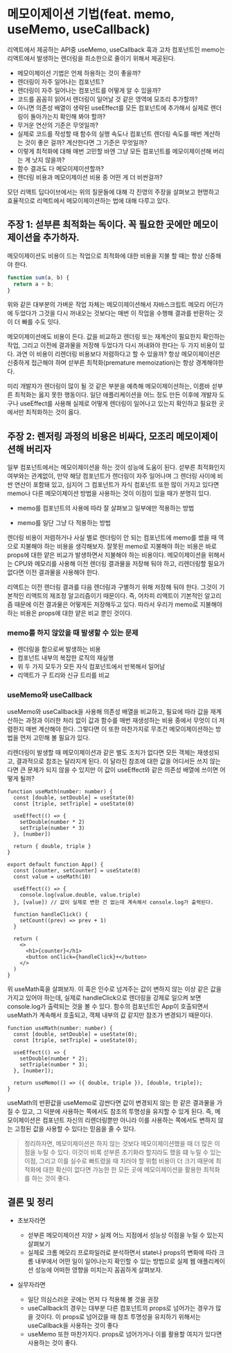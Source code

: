 # 메모이제이션 기법(feat. memo, useMemo, useCallback)

리액트에서 제공하는 API중 useMemo, useCallback 훅과 고차 컴포넌트인 memo는 리액트에서 발생하는 렌더링을 최소한으로 줄이기 위해서 제공된다.

- 메모이제이션 기법은 언제 하용하는 것이 좋을까?
- 렌더링이 자주 일어나는 컴포넌트?
- 렌더링이 자주 일어나는 컴포넌트를 어떻게 알 수 있을까?
- 코드를 꼼꼼히 읽어서 렌더링이 일어날 것 같은 영역에 모조리 추가할까?
- 아니면 의존성 배열이 생략된 useEffect를 모든 컴포넌트에 추가해서 실제로 렌더링이 돌아가는지 확인해 봐야 할까?
- 무거운 연산의 기준은 무엇일까?
- 실제로 코드를 작성할 때 함수의 실행 속도나 컴포넌트 렌더링 속도를 매번 계산하는 것이 좋은 걸까?
  계산한다면 그 기준은 무엇일까?
- 이렇게 최적화에 대해 매번 고민할 바엔 그냥 모든 컴포넌트를 메모이제이션해 버리는 게 낫지 않을까?
- 함수 결과도 다 메모이제이션할까?
- 렌더링 비용과 메모이제이션 비용 중 어떤 게 더 비싼걸까?

모던 리액트 딥다이브에서는 위의 질문들에 대해 각 진영의 주장을 살펴보고 현명하고 효율적으로 리액트에서 메모이제이션하는 법에 대해 다루고 있다.

## 주장 1: 섣부른 최적화는 독이다. 꼭 필요한 곳에만 메모이제이션을 추가하자.

메모이제이션도 비용이 드는 작업으로 최적화에 대한 비용을 지불 할 때는 항상 신중해야 한다.

```jsx
function sum(a, b) {
  return a + b;
}
```

위와 같은 대부분의 가벼운 작업 자체는 메모이제이션해서 자바스크립트 메모리 어딘가에 두었다가 그것을 다시 꺼내오는 것보다는 매번 이 작업을 수행해 결과를 반환하는 것이 더 빠를 수도 잇다.

메모이제이션에도 비용이 든다. 값을 비교하고 렌더링 또는 재계산이 필요한지 확인하는 작업, 그리고 이전에 결과물을 저장해 두었다가 다시 꺼내와야 한다는 두 가지 비용이 있다. 과연 이 비용이 리렌더링 비용보다 저렴하다고 할 수 있을까? 항상 메모이제이션은 신중하게 접근해야 하며 섣부른 최적화(premature memoization)는 항상 경계해야한다.

미리 개발자가 렌더링이 많이 될 것 같은 부분을 예측해 메모이제이션하는, 이름바 섣부른 최적화는 옳지 못한 행동이다. 일단 애플리케이션을 어느 정도 만든 이후에 개발자 도구나 useEffect를 사용해 실제로 어떻게 렌더링이 일어나고 있는지 확인하고 필요한 곳에서만 최적화하는 것이 옳다.

## 주장 2: 렌저링 과정의 비용은 비싸다, 모조리 메모이제이션해 버리자

일부 컴포넌트에서는 메모이제이션을 하는 것이 성능에 도움이 된다. 섣부른 최적화인지 여부와는 관계없이, 만약 해당 컴포넌트가 렌더링이 자주 일어나며 그 렌더링 사이에 비싼 연산이 포함돼 있고, 심지어 그 컴포넌트가 자식 컴포넌트 또한 많이 가지고 있다면 memo나 다른 메모이제이션 방법을 사용하는 것이 이점이 있을 때가 분명히 있다.

- memo를 컴포넌트의 사용에 따라 잘 살펴보고 일부에만 적용하는 방법

- memo를 일단 그냥 다 적용하는 방법

렌더링 비용이 저렴하거나 사실 별로 렌더링이 안 되는 컴포넌트에 memo를 썼을 때 역으로 지불해야 하는 비용을 생각해보자. 잘못된 memo로 지불해야 하는 비용은 바로 props에 대한 얕은 비교가 발생하면서 지불해야 하는 비용이다. 메모이제이션을 위해서는 CPU와 메모리를 사용해 이전 렌더링 결과물을 저장해 둬야 하고, 리렌더링할 필요가 없다면 이전 결과물을 사용해야 한다.

리액트는 이전 렌더링 결과를 다음 렌더링과 구별하기 위해 저장해 둬야 한다. 그것이 기본적인 리액트의 재조정 알고리즘이기 때문이다. 즉, 어차피 리액트이 기본적인 알고리즘 때문에 이전 결과물은 어떻게든 저장해두고 있다. 따라서 우리가 memo로 지불해야 하는 비용은 props에 대한 얕은 비교 뿐인 것이다.

### memo를 하지 않았을 때 발생할 수 있는 문제

- 렌더링을 함으로써 발생하는 비용
- 컴포넌트 내부의 복잡한 로직의 재실행
- 위 두 가지 모두가 모든 자식 컴포넌트에서 반복해서 일어남
- 리액트가 구 트리와 신규 트리를 비교

### useMemo와 useCallback

useMemo와 useCallback을 사용해 의존성 배열을 비교하고, 필요에 따라 값을 재계산하는 과정과 이러한 처리 없이 값과 함수를 매번 재생성하는 비용 중에서 무엇이 더 저렴한지 매번 계산해야 한다. 그렇다면 이 또한 마찬가지로 무조건 메모이제이션하는 방법을 먼저 고민해 볼 필요가 있다.

리렌더링이 발생할 때 메모이제이션과 같은 별도 조치가 없다면 모든 객체는 재생성되고, 결과적으로 참조는 달라지게 된다. 이 달라진 참조에 대한 값을 어디서든 쓰지 않는다면 큰 문제가 되지 않을 수 있지만 이 값이 useEffect와 같은 의존성 배열에 쓰이면 어떻게 될까?

```tsx
function useMath(number: number) {
  const [double, setDouble] = useState(0)
  const [triple, setTriple] = useState(0)

  useEffect(() => {
    setDouble(number * 2)
    setTriple(number * 3)
  }, [number])

  return { double, triple }
}

export default function App() {
  const [counter, setCounter] = useState(0)
  const value = useMath(10)

  useEffect(() => {
    console.log(value.double, value.triple)
  }, [value]) // 값이 실제로 변한 건 없는데 계속해서 console.log가 출력된다.

  function handleClick() {
    setCount((prev) => prev + 1)
  }

  return (
    <>
      <h1>{counter}</h1>
      <button onClick={handleClick}+</button>
    </>
  )
}
```

위 useMath훅을 살펴보자. 이 훅은 인수로 넘겨주는 값이 변하지 않는 이상 같은 값을 가지고 있어야 하는데, 실제로 handleClick으로 렌더링을 강제로 일으켜 보면 console.log가 출력되는 것을 볼 수 있다. 함수의 컴포넌트인 App이 호출되면서 useMath가 계속해서 호출되고, 객체 내부의 값 같지만 참조가 변경되기 때문이다.

```tsx
function useMath(number: number) {
  const [double, setDouble] = useState(0);
  const [triple, setTriple] = useState(0);

  useEffect(() => {
    setDouble(number * 2);
    setTriple(number * 3);
  }, [number]);

  return useMemo(() => ({ double, triple }), [double, triple]);
}
```

useMath의 반환값을 useMemo로 감싼다면 값이 변경되지 않는 한 같은 결과물을 가질 수 있고, 그 덕분에 사용하는 쪽에서도 참조의 투명성을 유지할 수 있게 된다. 즉, 메모이제이션은 컴포넌트 자신의 리렌더링뿐만 아니라 이를 사용하는 쪽에서도 변하지 않는 고정된 값을 사용할 수 있다는 믿음을 줄 수 있다.

> 정리하자면, 메모이제이션은 하지 않는 것보다 메모이제이션했을 때 더 많은 이점을 누릴 수 있다. 이것이 비록 섣부른 초기화라 할지라도 했을 떄 누릴 수 있는 이점, 그리고 이를 실수로 빠트렸을 때 치러야 할 위험 비용이 더 크기 때문에 최적화에 대한 확신이 없다면 가능한 한 모든 곳에 메모이제이션을 활용한 최적화를 하는 것이 좋다.

## 결론 및 정리

- 초보자라면

  - 섣부른 메모이제이션 지양 > 실제 어느 지점에서 성능상 이점을 누릴 수 있는지 살펴보기
  - 실제로 크롬 메모리 프로파일러로 분석하면서 state나 props의 변화에 따라 크롬 내부에서 어떤 일이 일어나는지 확인할 수 있는 방법으로 실제 웹 애플리케이션 성능에 어떠한 영향을 미치는지 꼼꼼하게 살펴보자.

- 실무자라면
  - 일단 의심스러운 곳에는 먼저 다 적용해 볼 것을 권장
  - useCallback의 경우는 대부분 다른 컴포넌트의 props로 넘어가는 경우가 많을 것이다. 이 props로 넘어갔을 때 참조 투명성을 유지하기 위해서는 useCallback을 사용하는 것이 좋다
  - useMemo 또한 마찬가지다. props로 넘어가거나 이를 활용할 여지가 있다면 사용하는 것이 좋다.
